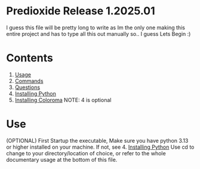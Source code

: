 # Predioxide Release 1.2025.01

I guess this file will be pretty long to write as Im the only one making this entire project and has to type all this out manually so.. I guess Lets Begin :) 

# Contents
1. [Usage](#use)
2. [Commands](#cmds)
3. [Questions](#qna)
4. [Installing Python](PyInstall)
5. [Installing Coloroma](ColoInstall)
NOTE: 4 is optional

# Use
(OPTIONAL) First Startup the executable, Make sure you have python 3.13 or higher installed on your machine. If not, see 4. [Installing Python](PyInstall)
Use cd to change to your directory/location of choice, or refer to the whole documentary usage at the bottom of this file.
